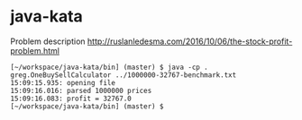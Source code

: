 # java-kata

Problem description http://ruslanledesma.com/2016/10/06/the-stock-profit-problem.html

```
[~/workspace/java-kata/bin] (master) $ java -cp . greg.OneBuySellCalculator ../1000000-32767-benchmark.txt 
15:09:15.935: opening file
15:09:16.016: parsed 1000000 prices
15:09:16.083: profit = 32767.0
[~/workspace/java-kata/bin] (master) $ 
```

